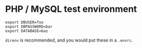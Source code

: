 # PHP / MySQL test environment

    export DBUSER=foo
    export DBPASSWORD=bar
    export DATABASE=baz

`direnv` is recommended, and you would put these in a `.envrc`.
